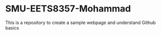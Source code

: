 # SMU-EETS8357-Mohammad
This is a repository to create a sample webpage and understand Github basics 
